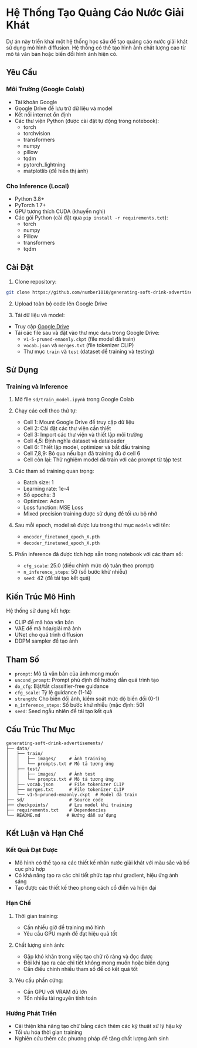 # Hệ Thống Tạo Quảng Cáo Nước Giải Khát

Dự án này triển khai một hệ thống học sâu để tạo quảng cáo nước giải khát sử dụng mô hình diffusion. Hệ thống có thể tạo hình ảnh chất lượng cao từ mô tả văn bản hoặc biến đổi hình ảnh hiện có.

## Yêu Cầu

### Môi Trường (Google Colab)
- Tài khoản Google
- Google Drive để lưu trữ dữ liệu và model
- Kết nối internet ổn định
- Các thư viện Python (được cài đặt tự động trong notebook):
  - torch
  - torchvision
  - transformers
  - numpy
  - pillow
  - tqdm
  - pytorch_lightning
  - matplotlib (để hiển thị ảnh)

### Cho Inference (Local)
- Python 3.8+
- PyTorch 1.7+
- GPU tương thích CUDA (khuyến nghị)
- Các gói Python (cài đặt qua `pip install -r requirements.txt`):
  - torch
  - numpy
  - Pillow
  - transformers
  - tqdm

## Cài Đặt

1. Clone repository:
```bash
git clone https://github.com/number1010/generating-soft-drink-advertisements-.git

```

2. Upload toàn bộ code lên Google Drive

3. Tải dữ liệu và model:
- Truy cập [Google Drive](https://drive.google.com/drive/folders/11JDKr-BKGEUDLXRfp1y31QyGYi5T55la?usp=sharing)
- Tải các file sau và đặt vào thư mục `data` trong Google Drive:
  - `v1-5-pruned-emaonly.ckpt` (file model đã train)
  - `vocab.json` và `merges.txt` (file tokenizer CLIP)
  - Thư mục `train` và `test` (dataset để training và testing)

## Sử Dụng

### Training và Inference

1. Mở file `sd/train_model.ipynb` trong Google Colab

2. Chạy các cell theo thứ tự:
   - Cell 1: Mount Google Drive để truy cập dữ liệu
   - Cell 2: Cài đặt các thư viện cần thiết
   - Cell 3: Import các thư viện và thiết lập môi trường
   - Cell 4,5: Định nghĩa dataset và dataloader
   - Cell 6: Thiết lập model, optimizer và bắt đầu training
   - Cell 7,8,9: Bỏ qua nếu bạn đã training đủ ở cell 6 
   - Cell còn lại: Thử nghiệm model đã train với các prompt từ tập test

3. Các tham số training quan trọng:
   - Batch size: 1
   - Learning rate: 1e-4
   - Số epochs: 3
   - Optimizer: Adam
   - Loss function: MSE Loss
   - Mixed precision training được sử dụng để tối ưu bộ nhớ

4. Sau mỗi epoch, model sẽ được lưu trong thư mục `models` với tên:
   - `encoder_finetuned_epoch_X.pth`
   - `decoder_finetuned_epoch_X.pth`

5. Phần inference đã được tích hợp sẵn trong notebook với các tham số:
   - `cfg_scale`: 25.0 (điều chỉnh mức độ tuân theo prompt)
   - `n_inference_steps`: 50 (số bước khử nhiễu)
   - `seed`: 42 (để tái tạo kết quả)

## Kiến Trúc Mô Hình

Hệ thống sử dụng kết hợp:
- CLIP để mã hóa văn bản
- VAE để mã hóa/giải mã ảnh
- UNet cho quá trình diffusion
- DDPM sampler để tạo ảnh

## Tham Số

- `prompt`: Mô tả văn bản của ảnh mong muốn
- `uncond_prompt`: Prompt phủ định để hướng dẫn quá trình tạo
- `do_cfg`: Bật/tắt classifier-free guidance
- `cfg_scale`: Tỷ lệ guidance (1-14)
- `strength`: Cho biến đổi ảnh, kiểm soát mức độ biến đổi (0-1)
- `n_inference_steps`: Số bước khử nhiễu (mặc định: 50)
- `seed`: Seed ngẫu nhiên để tái tạo kết quả

## Cấu Trúc Thư Mục

```
generating-soft-drink-advertisements/
├── data/
│   ├── train/
│   │   ├── images/     # Ảnh training
│   │   └── prompts.txt # Mô tả tương ứng
│   ├── test/
│   │   ├── images/     # Ảnh test
│   │   └── prompts.txt # Mô tả tương ứng
│   ├── vocab.json      # File tokenizer CLIP
│   ├── merges.txt      # File tokenizer CLIP
│   └── v1-5-pruned-emaonly.ckpt  # Model đã train
├── sd/                 # Source code
├── checkpoints/        # Lưu model khi training
├── requirements.txt    # Dependencies
└── README.md          # Hướng dẫn sử dụng
```

## Kết Luận và Hạn Chế

### Kết Quả Đạt Được
- Mô hình có thể tạo ra các thiết kế nhãn nước giải khát với màu sắc và bố cục phù hợp
- Có khả năng tạo ra các chi tiết phức tạp như gradient, hiệu ứng ánh sáng
- Tạo được các thiết kế theo phong cách cổ điển và hiện đại

### Hạn Chế
1. Thời gian training:
   - Cần nhiều giờ để training mô hình
   - Yêu cầu GPU mạnh để đạt hiệu quả tốt

2. Chất lượng sinh ảnh:
   - Gặp khó khăn trong việc tạo chữ rõ ràng và đọc được
   - Đôi khi tạo ra các chi tiết không mong muốn hoặc biến dạng
   - Cần điều chỉnh nhiều tham số để có kết quả tốt

3. Yêu cầu phần cứng:
   - Cần GPU với VRAM đủ lớn
   - Tốn nhiều tài nguyên tính toán

### Hướng Phát Triển
- Cải thiện khả năng tạo chữ bằng cách thêm các kỹ thuật xử lý hậu kỳ
- Tối ưu hóa thời gian training
- Nghiên cứu thêm các phương pháp để tăng chất lượng ảnh sinh 
